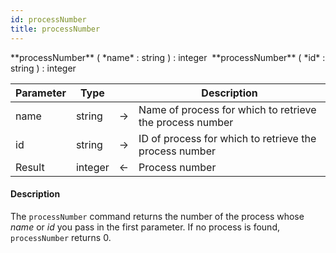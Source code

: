 ```yaml
---
id: processNumber
title: processNumber
---
```



<!-- REF #_command_.processNumber.Syntax -->**processNumber** ( *name* : string ) : integer&nbsp; **processNumber** ( *id* : string ) : integer<!-- END REF -->


<!-- REF #_command_.processNumber.Params -->
|Parameter|Type||Description|
|---------|--- |:---:|------|
|name|string|&#8594;|Name of process for which to retrieve the process number|
|id|string|&#8594;|ID of process for which to retrieve the process number|
|Result|integer|&#8592;|Process number|<!-- END REF -->

#### Description

The `processNumber` command <!-- REF #_command_.processNumber.Summary -->returns the number of the process whose *name* or *id* you pass in the first parameter<!-- END REF -->. If no process is found, `processNumber` returns 0.
